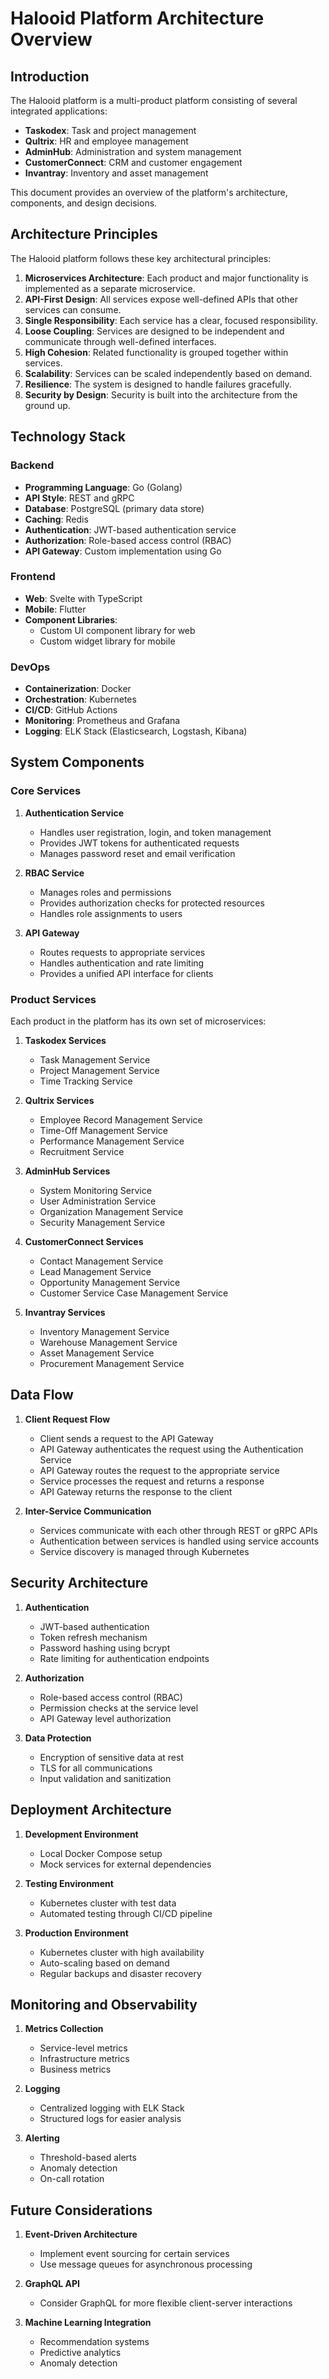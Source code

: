 # Halooid Platform Architecture Overview

## Introduction

The Halooid platform is a multi-product platform consisting of several integrated applications:

- **Taskodex**: Task and project management
- **Qultrix**: HR and employee management
- **AdminHub**: Administration and system management
- **CustomerConnect**: CRM and customer engagement
- **Invantray**: Inventory and asset management

This document provides an overview of the platform's architecture, components, and design decisions.

## Architecture Principles

The Halooid platform follows these key architectural principles:

1. **Microservices Architecture**: Each product and major functionality is implemented as a separate microservice.
2. **API-First Design**: All services expose well-defined APIs that other services can consume.
3. **Single Responsibility**: Each service has a clear, focused responsibility.
4. **Loose Coupling**: Services are designed to be independent and communicate through well-defined interfaces.
5. **High Cohesion**: Related functionality is grouped together within services.
6. **Scalability**: Services can be scaled independently based on demand.
7. **Resilience**: The system is designed to handle failures gracefully.
8. **Security by Design**: Security is built into the architecture from the ground up.

## Technology Stack

### Backend

- **Programming Language**: Go (Golang)
- **API Style**: REST and gRPC
- **Database**: PostgreSQL (primary data store)
- **Caching**: Redis
- **Authentication**: JWT-based authentication service
- **Authorization**: Role-based access control (RBAC)
- **API Gateway**: Custom implementation using Go

### Frontend

- **Web**: Svelte with TypeScript
- **Mobile**: Flutter
- **Component Libraries**: 
  - Custom UI component library for web
  - Custom widget library for mobile

### DevOps

- **Containerization**: Docker
- **Orchestration**: Kubernetes
- **CI/CD**: GitHub Actions
- **Monitoring**: Prometheus and Grafana
- **Logging**: ELK Stack (Elasticsearch, Logstash, Kibana)

## System Components

### Core Services

1. **Authentication Service**
   - Handles user registration, login, and token management
   - Provides JWT tokens for authenticated requests
   - Manages password reset and email verification

2. **RBAC Service**
   - Manages roles and permissions
   - Provides authorization checks for protected resources
   - Handles role assignments to users

3. **API Gateway**
   - Routes requests to appropriate services
   - Handles authentication and rate limiting
   - Provides a unified API interface for clients

### Product Services

Each product in the platform has its own set of microservices:

1. **Taskodex Services**
   - Task Management Service
   - Project Management Service
   - Time Tracking Service

2. **Qultrix Services**
   - Employee Record Management Service
   - Time-Off Management Service
   - Performance Management Service
   - Recruitment Service

3. **AdminHub Services**
   - System Monitoring Service
   - User Administration Service
   - Organization Management Service
   - Security Management Service

4. **CustomerConnect Services**
   - Contact Management Service
   - Lead Management Service
   - Opportunity Management Service
   - Customer Service Case Management Service

5. **Invantray Services**
   - Inventory Management Service
   - Warehouse Management Service
   - Asset Management Service
   - Procurement Management Service

## Data Flow

1. **Client Request Flow**
   - Client sends a request to the API Gateway
   - API Gateway authenticates the request using the Authentication Service
   - API Gateway routes the request to the appropriate service
   - Service processes the request and returns a response
   - API Gateway returns the response to the client

2. **Inter-Service Communication**
   - Services communicate with each other through REST or gRPC APIs
   - Authentication between services is handled using service accounts
   - Service discovery is managed through Kubernetes

## Security Architecture

1. **Authentication**
   - JWT-based authentication
   - Token refresh mechanism
   - Password hashing using bcrypt
   - Rate limiting for authentication endpoints

2. **Authorization**
   - Role-based access control (RBAC)
   - Permission checks at the service level
   - API Gateway level authorization

3. **Data Protection**
   - Encryption of sensitive data at rest
   - TLS for all communications
   - Input validation and sanitization

## Deployment Architecture

1. **Development Environment**
   - Local Docker Compose setup
   - Mock services for external dependencies

2. **Testing Environment**
   - Kubernetes cluster with test data
   - Automated testing through CI/CD pipeline

3. **Production Environment**
   - Kubernetes cluster with high availability
   - Auto-scaling based on demand
   - Regular backups and disaster recovery

## Monitoring and Observability

1. **Metrics Collection**
   - Service-level metrics
   - Infrastructure metrics
   - Business metrics

2. **Logging**
   - Centralized logging with ELK Stack
   - Structured logs for easier analysis

3. **Alerting**
   - Threshold-based alerts
   - Anomaly detection
   - On-call rotation

## Future Considerations

1. **Event-Driven Architecture**
   - Implement event sourcing for certain services
   - Use message queues for asynchronous processing

2. **GraphQL API**
   - Consider GraphQL for more flexible client-server interactions

3. **Machine Learning Integration**
   - Recommendation systems
   - Predictive analytics
   - Anomaly detection
